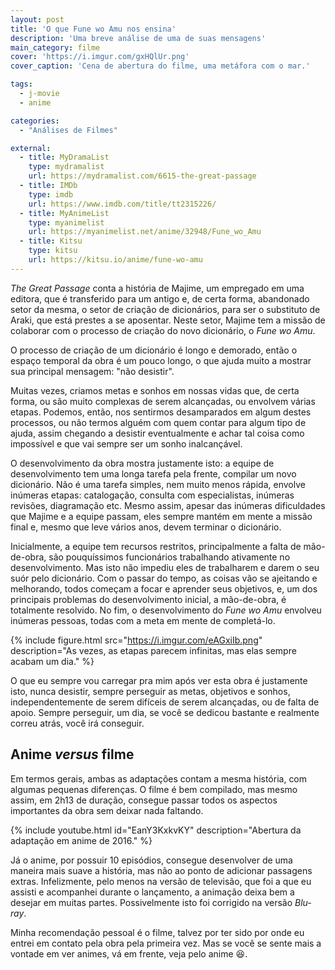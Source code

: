 ```yaml
---
layout: post
title: 'O que Fune wo Amu nos ensina'
description: 'Uma breve análise de uma de suas mensagens'
main_category: filme
cover: 'https://i.imgur.com/gxHQlUr.png'
cover_caption: 'Cena de abertura do filme, uma metáfora com o mar.'

tags:
  - j-movie
  - anime

categories:
  - "Análises de Filmes"

external:
  - title: MyDramaList
    type: mydramalist
    url: https://mydramalist.com/6615-the-great-passage
  - title: IMDb
    type: imdb
    url: https://www.imdb.com/title/tt2315226/
  - title: MyAnimeList
    type: myanimelist
    url: https://myanimelist.net/anime/32948/Fune_wo_Amu
  - title: Kitsu
    type: kitsu
    url: https://kitsu.io/anime/fune-wo-amu
---
```


*The Great Passage* conta a história de Majime, um empregado em uma editora,
que é transferido para um antigo e, de certa forma, abandonado setor da mesma,
o setor de criação de dicionários, para ser o substituto de Araki,
que está prestes a se aposentar. Neste setor, Majime tem a missão
de colaborar com o processo de criação do novo dicionário,
o *Fune wo Amu*.

O processo de criação de um dicionário é longo e demorado, então
o espaço temporal da obra é um pouco longo, o que ajuda muito
a mostrar sua principal mensagem: "não desistir".

Muitas vezes, criamos metas e sonhos em nossas vidas que,
de certa forma, ou são muito complexas de serem alcançadas,
ou envolvem várias etapas. Podemos, então, nos sentirmos
desamparados em algum destes processos, ou não termos
alguém com quem contar para algum tipo de ajuda, assim
chegando a desistir eventualmente e achar tal coisa
como impossível e que vai sempre ser um sonho inalcançável.

O desenvolvimento da obra mostra justamente isto:
a equipe de desenvolvimento tem uma longa tarefa pela frente,
compilar um novo dicionário. Não é uma tarefa simples,
nem muito menos rápida, envolve inúmeras etapas:
catalogação, consulta com especialistas, inúmeras revisões,
diagramação etc. Mesmo assim, apesar das inúmeras
dificuldades que Majime e a equipe passam, eles sempre
mantém em mente a missão final e, mesmo que leve
vários anos, devem terminar o dicionário.

Inicialmente, a equipe tem recursos restritos, principalmente
a falta de mão-de-obra, são pouquíssimos funcionários
trabalhando ativamente no desenvolvimento. Mas isto
não impediu eles de trabalharem e darem o seu suór
pelo dicionário. Com o passar do tempo, as coisas vão
se ajeitando e melhorando, todos começam a focar
e aprender seus objetivos, e, um dos principais
problemas do desenvolvimento inicial, a mão-de-obra,
é totalmente resolvido. No fim, o desenvolvimento
do *Fune wo Amu* envolveu inúmeras pessoas, todas
com a meta em mente de completá-lo.

{% include figure.html src="https://i.imgur.com/eAGxiIb.png"
   description="As vezes, as etapas parecem infinitas, mas elas sempre acabam um dia." %}

O que eu sempre vou carregar pra mim após ver esta obra
é justamente isto, nunca desistir, sempre perseguir
as metas, objetivos e sonhos, independentemente de serem
difíceis de serem alcançadas, ou de falta de apoio.
Sempre perseguir, um dia, se você se dedicou bastante
e realmente correu atrás, você irá conseguir.

## Anime *versus* filme

Em termos gerais, ambas as adaptações contam a mesma história,
com algumas pequenas diferenças. O filme é bem compilado,
mas mesmo assim, em 2h13 de duração, consegue passar
todos os aspectos importantes da obra sem deixar nada
faltando.

{% include youtube.html id="EanY3KxkvKY"
   description="Abertura da adaptação em anime de 2016." %}

Já o anime, por possuir 10 episódios, consegue desenvolver
de uma maneira mais suave a história, mas não ao ponto
de adicionar passagens extras. Infelizmente, pelo menos
na versão de televisão, que foi a que eu assisti e acompanhei
durante o lançamento, a animação deixa bem a desejar em
muitas partes. Possivelmente isto foi corrigido na
versão *Blu-ray*.

Minha recomendação pessoal é o filme, talvez por ter sido
por onde eu entrei em contato pela obra pela primeira vez.
Mas se você se sente mais a vontade em ver animes, vá em
frente, veja pelo anime 😆.
